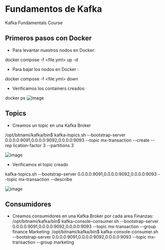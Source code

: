 # Fundamentos de Kafka
Kafka Fundamentals Course

## Primeros pasos con Docker
- Para levantar nuestros nodos en Docker:

docker compose -f <file.yml> up -d

- Para bajar los nodos en Docker :

docker compose -f <file.yml> down
 
 - Verificamos los containers creados:

docker ps
![image](https://user-images.githubusercontent.com/8194954/166873561-e2a28b37-35b9-4f65-a40c-86f8aa820899.png)

## Topics

- Creamos un topic en una Kafka Broker

/opt/bitnami/kafka/bin$ kafka-topics.sh --bootstrap-server 0.0.0.0:9091,0.0.0.0:9092,0.0.0.0:9093 --topic mx-transaction --create --rep
lication-factor 3 --partitions 3

![image](https://user-images.githubusercontent.com/8194954/166873387-d8a78854-cbd0-4f0d-ab36-f13a6fd9ca9f.png)

- Verificamos el topic creado
 
 kafka-topics.sh --bootstrap-server 0.0.0.0:9091,0.0.0.0:9092,0.0.0.0:9093 --topic mx-transaction --describe
 
![image](https://user-images.githubusercontent.com/8194954/166874062-731c59fc-5d9b-4286-a30f-5c74d1c5bf8a.png)

## Consumidores

- Creamos consumidores en una Kafka Broker por cada area
Finanzas:
/opt/bitnami/kafka/bin$ kafka-console-consumer.sh --bootstrap-server 0.0.0.0:9091,0.0.0.0:9092,0.0.0.0:9093 --topic mx-transaction --group finance
Marketing:
/opt/bitnami/kafka/bin$ kafka-console-consumer.sh --bootstrap-server 0.0.0.0:9091,0.0.0.0:9092,0.0.0.0:9093 --topic mx-transaction --group marketing
